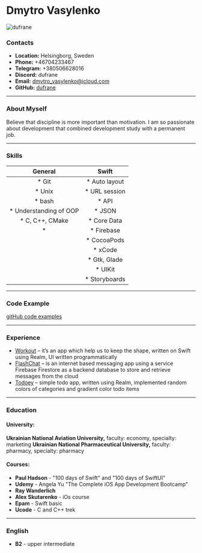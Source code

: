 # Dmytro Vasylenko

![](https://fs24.fex.net/preview/5044397917/0x0 "dufrane")

### Contacts
* **Location:** Helsingborg, Sweden
* **Phone:** +46704233467
* **Telegram:** +380506628016
* **Discord:** dufrane
* **Email:** dmytro_vasylenko@icloud.com
* **GitHub:** [dufrane](https://github.com/dufrane "")

****
### About Myself
Believe that discipline is more important than motivation.
I am so passionate about development that combined development study with a permanent job.

****
### Skills
General                   | Swift
:------------------------:|:------------------------:
* Git                     |   * Auto layout
* Unix                    |   * URL session
* bash                    |   * API
* Understanding of OOP    |   * JSON
* C, C++, CMake           |   * Core Data
*                         |   * Firebase
                          |   * CocoaPods
                          |   * xCode 
                          |   * Gtk, Glade
                          |   * UIKit 
                          |   * Storyboards                       
****
### Code Example

[gitHub code examples](https://github.com/dufrane "")

****
### Experience
* [Workout](https://github.com/dufrane/pet-workOut-app "it’s an app which help us to keep the shape, written on Swift using Realm, UI written programmatically") – it’s an app which help us to keep the shape, written on Swift using Realm, UI written programmatically 
* [FlashChat](https://github.com/dufrane/flashChat "is an internet based messaging app using a service Firebase Firestore as a backend database to store and retrieve messages from the cloud") – is an internet based messaging app using a service Firebase Firestore as a backend database to store and retrieve messages from the cloud 
* [Todoey](https://github.com/dufrane/Todoey_Realm "simple todo app, written using Realm, implemented random colors of categories and gradient color todo items") – simple todo app, written using Realm, implemented random colors of categories and gradient color todo items 

****
### Education

#### University: 
**Ukrainian National Aviation University,** faculty: economy, specialty: marketing
**Ukrainian National Pharmaceutical University,** faculty: pharmacy, specialty: pharmacy

#### Courses:
* **Paul Hadson** - "100 days of Swift" and "100 days of SwiftUI"
* **Udemy** - Angela Yu "The Complete iOS App Development Bootcamp"
* **Ray Wanderlich**
* **Alex Skutarenko** - iOs course
* **Epam** - Swift basic
* **Ucode** - C and C++ trek

****
### English
* **B2** - upper intermediate